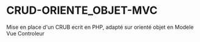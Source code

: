 # CRUD-ORIENTE_OBJET-MVC
Mise en place d'un CRUB ecrit en PHP, adapté sur orienté objet en Modele Vue Controleur
